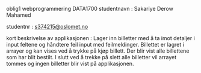 oblig1 webprogrammering DATA1700
studentnavn : Sakariye Derow Mahamed

studentnr : s374215@oslomet.no

kort beskrivelse av applikasjonen : Lager inn billetter med å ta imot detaljer i input feltene og håndtere feil input med feilmeldinger. Billettet er lagret i arrayer og kan vises ved å trykke på kjøp billett. Der blir vist alle billettene som har blit bestilt. I slutt ved å trekke på slett alle billetter vil arrayet tommes og ingen billetter blir vist på applikasjonen.
